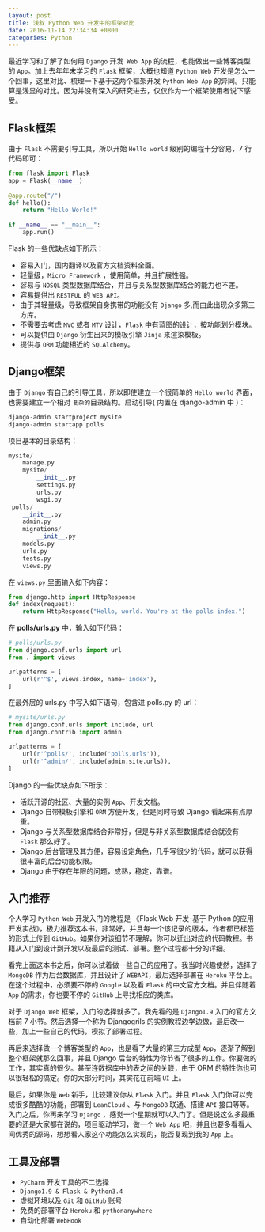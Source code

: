 ```yaml
---
layout: post
title: 浅叙 Python Web 开发中的框架对比
date: 2016-11-14 22:34:34 +0800
categories: Python
---
```


最近学习和了解了如何用 `Django` 开发` Web App` 的流程，也能做出一些博客类型的 `App`。加上去年年末学习的 `Flask` 框架，大概也知道 `Python Web` 开发是怎么一个回事，这里对比、梳理一下基于这两个框架开发 `Python Web App` 的异同。只能算是浅显的对比。因为并没有深入的研究进去，仅仅作为一个框架使用者说下感受。

## Flask框架

由于 `Flask` 不需要引导工具，所以开始 `Hello world` 级别的编程十分容易，7 行代码即可：

```python
from flask import Flask
app = Flask(__name__)
 
@app.route("/") 
def hello():
    return "Hello World!"
 
if __name__ == "__main__":
    app.run()
```

Flask 的一些优缺点如下所示：

- 容易入门，国内翻译以及官方文档资料全面。
- 轻量级，`Micro Framework` ，使用简单，并且扩展性强。
- 容易与 `NOSQL` 类型数据库结合，并且与关系型数据库结合的能力也不差。
- 容易提供出 `RESTFUL` 的 `WEB API`。
- 由于其轻量级，导致框架自身携带的功能没有 `Django` 多,而由此出现众多第三方库。
- 不需要去考虑 `MVC` 或者 `MTV` 设计，`Flask` 中有蓝图的设计，按功能划分模块。
- 可以提供由 `Django` 衍生出来的模板引擎 `Jinja` 来渲染模板。
- 提供与 `ORM` 功能相近的 `SQLAlchemy`。

## Django框架

由于 `Django` 有自己的引导工具，所以即使建立一个很简单的 `Hello world` 界面，也需要建立一个相对 `复杂的`目录结构。启动引导( 内置在 django-admin 中 )：

```python
django-admin startproject mysite
django-admin startapp polls
```

项目基本的目录结构：

```python
mysite/
    manage.py
    mysite/
        __init__.py
        settings.py
        urls.py
        wsgi.py
 polls/
    __init__.py
    admin.py
    migrations/
        __init__.py
    models.py
    urls.py
    tests.py
    views.py
```

在 `views.py` 里面输入如下内容：

```python
from django.http import HttpResponse
def index(request):
    return HttpResponse("Hello, world. You're at the polls index.")
```

在 **polls/urls.py** 中，输入如下代码：

```python
# polls/urls.py
from django.conf.urls import url
from . import views

urlpatterns = [
    url(r'^$', views.index, name='index'),
]
```

在最外层的 urls.py 中写入如下语句，包含进 polls.py 的 url：

```python
# mysite/urls.py
from django.conf.urls import include, url
from django.contrib import admin

urlpatterns = [
    url(r'^polls/', include('polls.urls')),
    url(r'^admin/', include(admin.site.urls)),
]
```

Django 的一些优缺点如下所示：

- 活跃开源的社区、大量的实例 `App`、开发文档。
- Django 自带模板引擎和 `ORM` 方便开发，但是同时导致 Django 看起来有点厚重。
- Django 与关系型数据库结合非常好，但是与非关系型数据库结合就没有 `Flask` 那么好了。
- Django 后台管理及其方便，容易设定角色，几乎写很少的代码，就可以获得很丰富的后台功能权限。
- Django 由于存在年限的问题，成熟，稳定，靠谱。

## 入门推荐

个人学习 `Python Web` 开发入门的教程是 《Flask Web 开发-基于 Python 的应用开发实战》，极力推荐这本书，非常好，并且每一个该记录的版本，作者都已标签的形式上传到 `GitHub`。如果你对该细节不理解，你可以迁出对应的代码教程。书籍从入门到设计到开发以及最后的测试、部署。整个过程都十分的详细。

看完上面这本书之后，你可以试着做一些自己的应用了。我当时兴趣使然，选择了 `MongoDB` 作为后台数据库，并且设计了 `WEBAPI`，最后选择部署在 `Heroku` 平台上。在这个过程中，必须要不停的 `Google` 以及看 `Flask` 的中文官方文档。并且伴随着 `App` 的需求，你也要不停的 `GitHub` 上寻找相应的类库。

对于 `Django Web` 框架，入门的选择就多了。我先看的是 `Django1.9` 入门的官方文档前 7 小节。然后选择一个称为 Djangogrils 的实例教程边学边做，最后改一些，加上一些自己的代码，模拟了部署过程。

再后来选择做一个博客类型的 `App`，也是看了大量的第三方成型 `App`，逐渐了解到整个框架就那么回事，并且 Django 后台的特性为你节省了很多的工作。你要做的工作，其实真的很少。甚至连数据库中的表之间的关联，由于 ORM 的特性你也可以很轻松的搞定。你的大部分时间，其实花在前端 `UI` 上。

最后，如果你是 `Web` 新手，比较建议你从 `Flask` 入门。并且 `Flask` 入门你可以完成很多酷酷的功能，部署到 `LeanCloud` 、与 `MongoDB` 联通、搭建 `API` 接口等等。入门之后，你再来学习 `Django` ，感觉一个星期就可以入门了。但是说这么多最重要的还是大家都在说的，项目驱动学习，做一个 `Web App` 吧，并且也要多看看人间优秀的源码，想想看人家这个功能怎么实现的，能否复现到我的 `App` 上。

## 工具及部署

- `PyCharm` 开发工具的不二选择
- `Django1.9 & Flask & Python3.4`
- 虚拟环境以及 `Git` 和 `GitHub` 账号
- 免费的部署平台 `Heroku` 和 `pythonanywhere`
- 自动化部署 `WebHook`